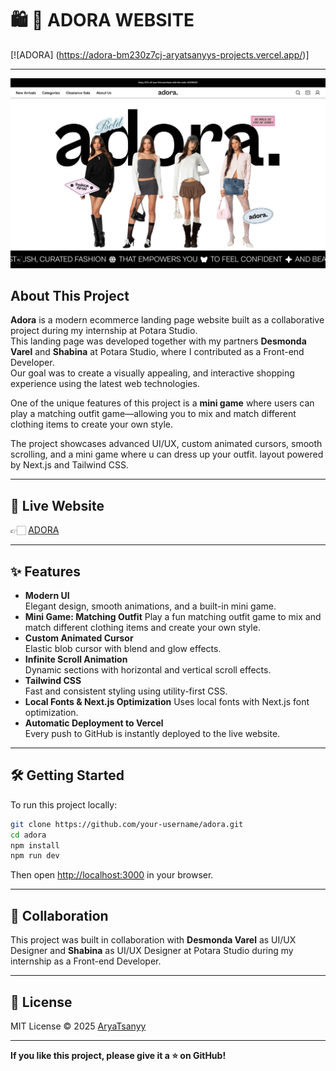 <!-- @format -->

# 🛍 🛒 ADORA WEBSITE

[![ADORA] (https://adora-bm230z7cj-aryatsanyys-projects.vercel.app/)]

---

![alt text](image.png)

## About This Project

**Adora** is a modern ecommerce landing page website built as a collaborative project during my internship at Potara Studio.  
This landing page was developed together with my partners **Desmonda Varel** and **Shabina** at Potara Studio, where I contributed as a Front-end Developer.  
Our goal was to create a visually appealing, and interactive shopping experience using the latest web technologies.

One of the unique features of this project is a **mini game** where users can play a matching outfit game—allowing you to mix and match different clothing items to create your own style.

The project showcases advanced UI/UX, custom animated cursors, smooth scrolling, and a mini game where u can dress up your outfit. layout powered by Next.js and Tailwind CSS.

---

## 🚀 Live Website

👉🏻 [ADORA](https://adora.vercel.app)

---

## ✨ Features

- **Modern UI**  
  Elegant design, smooth animations, and a built-in mini game.
- **Mini Game: Matching Outfit**
  Play a fun matching outfit game to mix and match different clothing items and create your own style.
- **Custom Animated Cursor**  
  Elastic blob cursor with blend and glow effects.
- **Infinite Scroll Animation**  
  Dynamic sections with horizontal and vertical scroll effects.
- **Tailwind CSS**  
  Fast and consistent styling using utility-first CSS.
- **Local Fonts & Next.js Optimization**
  Uses local fonts with Next.js font optimization.
- **Automatic Deployment to Vercel**  
  Every push to GitHub is instantly deployed to the live website.

---

## 🛠️ Getting Started

To run this project locally:

```bash
git clone https://github.com/your-username/adora.git
cd adora
npm install
npm run dev
```

Then open [http://localhost:3000](http://localhost:3000) in your browser.

---

## 🤝 Collaboration

This project was built in collaboration with **Desmonda Varel** as UI/UX Designer and **Shabina** as UI/UX Designer at Potara Studio during my internship as a Front-end Developer.

---

## 📄 License

MIT License © 2025 [AryaTsanyy](https://github.com/aryaTsanyy)

---

**If you like this project, please give it a ⭐ on GitHub!**

